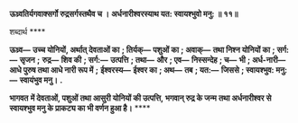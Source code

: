 **ऊध्र्वतिर्यगवाक्सर्गो रुद्रसर्गस्तथैव च ।** **अर्धनारीश्वरस्याथ यत: स्वायश्भुवो मनु: ॥ ११॥** 

शब्दार्थ **** 

**ऊध्र्व—** **उच्च योनियों, अर्थात् देवताओं का** **; तिर्यक्—** **पशुओं का** **; अवाक्—** **तथा निश्न योनियों का** **; सर्ग:—** **सृजन** **;** **रुद्र—** **शिव की** **; सर्ग:—** **उत्पत्ति** **; तथा—** **और** **; एव—** **निस्सन्देह** **; च—** **भी** **; अर्ध-नारी—** **आधे पुरुष तथा आधे नारी रूप में** **;** **ईश्वरस्य—** **ईश्वर का** **; अथ—** **तब** **; यत:—** **जिससे** **; स्वायश्भुव: मनु:—** **स्वायंभुव मनु।** **.** 

**भागवत** **में देवताओं, पशुओं तथा आसुरी योनियों की उत्पत्ति, भगवान् रुद्र के जन्म** **तथा अर्धनारीश्वर से स्वायश्भुव मनु के प्राकट्य का भी वर्णन हुआ है।** **** 
